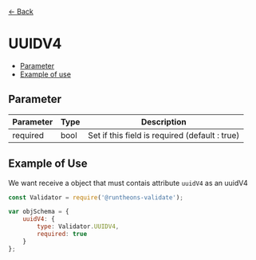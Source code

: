 [<- Back](https://github.com/iamousseni/runtheons-validate#type)

# UUIDV4

- [Parameter](https://github.com/iamousseni/runtheons-validate/blob/master/doc/uuidv4.md#parameter)
- [Example of use](https://github.com/iamousseni/runtheons-validate/blob/master/doc/uuidv4.md#example-of-use)

## Parameter

| Parameter | Type | Description                                    |
| --------- | ---- | ---------------------------------------------- |
| required  | bool | Set if this field is required (default : true) |

## Example of Use

We want receive a object that must contais attribute `uuidV4` as an uuidV4

```javascript
const Validator = require('@runtheons-validate');

var objSchema = {
	uuidV4: {
		type: Validator.UUIDV4,
		required: true
	}
};
```
